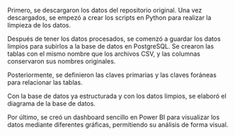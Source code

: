 Primero, se descargaron los datos del repositorio original. Una vez descargados, se empezó a crear los scripts en Python para realizar la limpieza de los datos.

Después de tener los datos procesados, se comenzó a guardar los datos limpios para subirlos a la base de datos en PostgreSQL. Se crearon las tablas con el mismo nombre que los archivos CSV, y las columnas conservaron sus nombres originales.

Posteriormente, se definieron las claves primarias y las claves foráneas para relacionar las tablas.

Con la base de datos ya estructurada y con los datos limpios, se elaboró el diagrama de la base de datos.

Por último, se creó un dashboard sencillo en Power BI para visualizar los datos mediante diferentes gráficas, permitiendo su análisis de forma visual.
